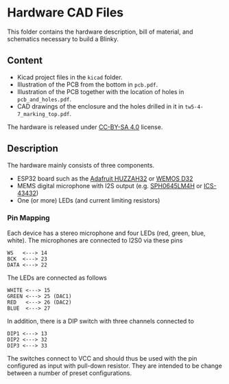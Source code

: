 Hardware CAD Files
==================

This folder contains the hardware description, bill of material, and schematics necessary to build a Blinky.

Content
-------

* Kicad project files in the `kicad` folder.
* Illustration of the PCB from the bottom in `pcb.pdf`.
* Illustration of the PCB together with the location of holes in `pcb_and_holes.pdf`.
* CAD drawings of the enclosure and the holes drilled in it in `tw5-4-7_marking_top.pdf`.

The hardware is released under [CC-BY-SA 4.0](https://creativecommons.org/licenses/by-sa/4.0/) license.

Description
-----------

The hardware mainly consists of three components.

* ESP32 board such as the [Adafruit HUZZAH32](https://www.adafruit.com/product/3405)
    or [WEMOS D32](https://wiki.wemos.cc/products:d32:d32)
* MEMS digital microphone with I2S output (e.g. [SPH0645LM4H](https://www.adafruit.com/product/3421)
  or [ICS-43432](https://www.invensense.com/products/digital/ics-43432/))
* One (or more) LEDs (and current limiting resistors)

### Pin Mapping

Each device has a stereo microphone and four LEDs (red, green, blue, white). The microphones are connected
to I2S0 via these pins

    WS   <---> 14
    BCK  <---> 23
    DATA <---> 22

The LEDs are connected as follows

    WHITE <---> 15
    GREEN <---> 25 (DAC1)
    RED   <---> 26 (DAC2)
    BLUE  <---> 27

In addition, there is a DIP switch with three channels connected to

    DIP1 <---> 13
    DIP2 <---> 32
    DIP3 <---> 33

The switches connect to VCC and should thus be used with the pin configured as input with pull-down resistor.
They are intended to be change between a number of preset configurations.
